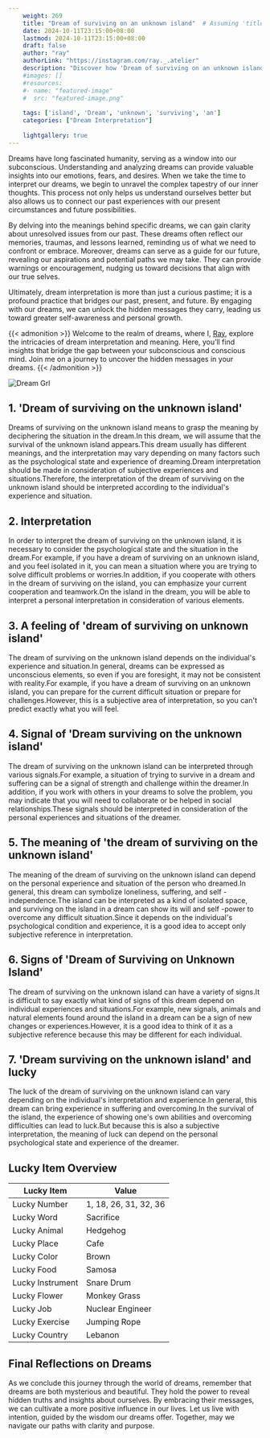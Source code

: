 ```yaml
---
    weight: 269
    title: "Dream of surviving on an unknown island"  # Assuming 'title' column exists
    date: 2024-10-11T23:15:00+08:00
    lastmod: 2024-10-11T23:15:00+08:00
    draft: false
    author: "ray"
    authorLink: "https://instagram.com/ray._.atelier"
    description: "Discover how 'Dream of surviving on an unknown island' can interpret your future and uncover its significant meanings in your life."
    #images: []
    #resources:
    #- name: "featured-image"
    #  src: "featured-image.png"
    
    tags: ['island', 'Dream', 'unknown', 'surviving', 'an']
    categories: ["Dream Interpretation"]
    
    lightgallery: true
---
```

    
Dreams have long fascinated humanity, serving as a window into our subconscious. Understanding and analyzing dreams can provide valuable insights into our emotions, fears, and desires. When we take the time to interpret our dreams, we begin to unravel the complex tapestry of our inner thoughts. This process not only helps us understand ourselves better but also allows us to connect our past experiences with our present circumstances and future possibilities.

By delving into the meanings behind specific dreams, we can gain clarity about unresolved issues from our past. These dreams often reflect our memories, traumas, and lessons learned, reminding us of what we need to confront or embrace. Moreover, dreams can serve as a guide for our future, revealing our aspirations and potential paths we may take. They can provide warnings or encouragement, nudging us toward decisions that align with our true selves.

Ultimately, dream interpretation is more than just a curious pastime; it is a profound practice that bridges our past, present, and future. By engaging with our dreams, we can unlock the hidden messages they carry, leading us toward greater self-awareness and personal growth.

{{< admonition >}}
Welcome to the realm of dreams, where I, [Ray](https://instagram.com/ray._.atelier), explore the intricacies of dream interpretation and meaning. Here, you’ll find insights that bridge the gap between your subconscious and conscious mind. Join me on a journey to uncover the hidden messages in your dreams.
{{< /admonition >}}

![Dream Grl](https://cdn.pixabay.com/photo/2017/11/02/03/35/gothic-2910057_1280.jpg "Dream Grl")

## 1. 'Dream of surviving on the unknown island'
Dreams of surviving on the unknown island means to grasp the meaning by deciphering the situation in the dream.In this dream, we will assume that the survival of the unknown island appears.This dream usually has different meanings, and the interpretation may vary depending on many factors such as the psychological state and experience of dreaming.Dream interpretation should be made in consideration of subjective experiences and situations.Therefore, the interpretation of the dream of surviving on the unknown island should be interpreted according to the individual's experience and situation.

## 2. Interpretation
In order to interpret the dream of surviving on the unknown island, it is necessary to consider the psychological state and the situation in the dream.For example, if you have a dream of surviving on an unknown island, and you feel isolated in it, you can mean a situation where you are trying to solve difficult problems or worries.In addition, if you cooperate with others in the dream of surviving on the island, you can emphasize your current cooperation and teamwork.On the island in the dream, you will be able to interpret a personal interpretation in consideration of various elements.

## 3. A feeling of 'dream of surviving on unknown island'
The dream of surviving on the unknown island depends on the individual's experience and situation.In general, dreams can be expressed as unconscious elements, so even if you are foresight, it may not be consistent with reality.For example, if you have a dream of surviving on an unknown island, you can prepare for the current difficult situation or prepare for challenges.However, this is a subjective area of interpretation, so you can't predict exactly what you will feel.

## 4. Signal of 'Dream surviving on the unknown island'
The dream of surviving on the unknown island can be interpreted through various signals.For example, a situation of trying to survive in a dream and suffering can be a signal of strength and challenge within the dreamer.In addition, if you work with others in your dreams to solve the problem, you may indicate that you will need to collaborate or be helped in social relationships.These signals should be interpreted in consideration of the personal experiences and situations of the dreamer.

## 5. The meaning of 'the dream of surviving on the unknown island'
The meaning of the dream of surviving on the unknown island can depend on the personal experience and situation of the person who dreamed.In general, this dream can symbolize loneliness, suffering, and self -independence.The island can be interpreted as a kind of isolated space, and surviving on the island in a dream can show its will and self -power to overcome any difficult situation.Since it depends on the individual's psychological condition and experience, it is a good idea to accept only subjective reference in interpretation.

## 6. Signs of 'Dream of Surviving on Unknown Island'
The dream of surviving on the unknown island can have a variety of signs.It is difficult to say exactly what kind of signs of this dream depend on individual experiences and situations.For example, new signals, animals and natural elements found around the island in a dream can be a sign of new changes or experiences.However, it is a good idea to think of it as a subjective reference because this may be different for each individual.

## 7. 'Dream surviving on the unknown island' and lucky
The luck of the dream of surviving on the unknown island can vary depending on the individual's interpretation and experience.In general, this dream can bring experience in suffering and overcoming.In the survival of the island, the experience of showing one's own abilities and overcoming difficulties can lead to luck.But because this is also a subjective interpretation, the meaning of luck can depend on the personal psychological state and experience of the dreamer.

## Lucky Item Overview
| Lucky Item          | Value              |
|---------------|--------------------|
| Lucky Number        | 1, 18, 26, 31, 32, 36  |
| Lucky Word          | Sacrifice |
| Lucky Animal        | Hedgehog |
| Lucky Place         | Cafe     |
| Lucky Color         | Brown     |
| Lucky Food          | Samosa      |
| Lucky Instrument    | Snare Drum |
| Lucky Flower        | Monkey Grass    |
| Lucky Job           | Nuclear Engineer       |
| Lucky Exercise      | Jumping Rope  |
| Lucky Country       | Lebanon    |


##  Final Reflections on Dreams

As we conclude this journey through the world of dreams, remember that dreams are both mysterious and beautiful. They hold the power to reveal hidden truths and insights about ourselves. By embracing their messages, we can cultivate a more positive influence in our lives. Let us live with intention, guided by the wisdom our dreams offer. Together, may we navigate our paths with clarity and purpose.
